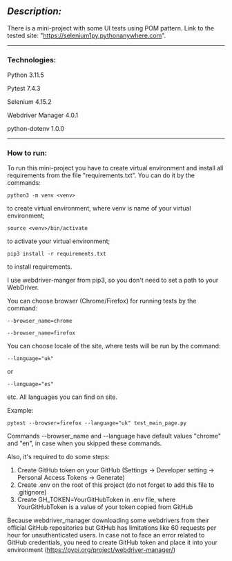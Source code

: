 ## *Description:* 
There is a mini-project with some UI tests using POM pattern.
Link to the tested site: "https://selenium1py.pythonanywhere.com".

____
### Technologies: 
Python 3.11.5

Pytest 7.4.3

Selenium 4.15.2

Webdriver Manager 4.0.1

python-dotenv 1.0.0


____
### How to run:

To run this mini-project you have to create virtual environment and install all requirements from the
file "requirements.txt". You can do it by the commands:

```
python3 -m venv <venv>
```
to create virtual environment, where venv is name of your virtual environment;

```
source <venv>/bin/activate
```
to activate your virtual environment;

```
pip3 install -r requirements.txt
```
to install requirements.


I use webdriver-manger from pip3, so you don't need to set a path to your WebDriver.

You can choose browser (Chrome/Firefox) for running tests by the command:

```
--browser_name=chrome
```

```
--browser_name=firefox
```

You can choose locale of the site, where tests will be run by the command:

```
--language="uk"
``` 
or
``` 
--language="es"
```
etc. All languages you can find on site.

Example:

```
pytest --browser=firefox --language="uk" test_main_page.py
```

Commands --browser_name and --language have default values "chrome" and "en", in case when you skipped these commands.

Also, it's required to do some steps:

1. Create GitHub token on your GitHub (Settings -> Developer setting -> Personal Access Tokens -> Generate)
2. Create .env on the root of this project (do not forget to add this file to .gitignore)
3. Create GH_TOKEN=YourGitHubToken in .env file, where YourGitHubToken is a value of your token copied from GitHub

Because webdriver_manager downloading some webdrivers from their official GitHub repositories but GitHub has limitations like 60 requests per hour for unauthenticated users. In case not to face an error related to GitHub credentials, you need to create GitHub token and place it into your environment (https://pypi.org/project/webdriver-manager/)